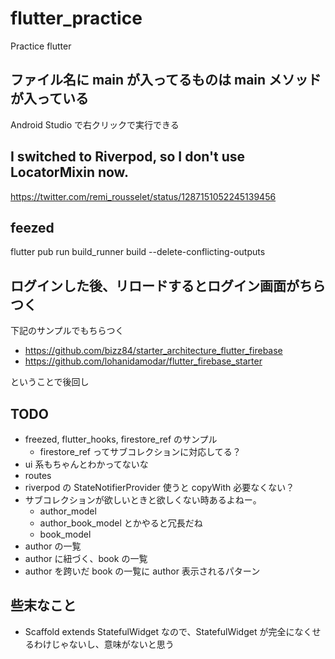 # flutter_practice

Practice flutter

## ファイル名に main が入ってるものは main メソッドが入っている

Android Studio で右クリックで実行できる

## I switched to Riverpod, so I don't use LocatorMixin now.

https://twitter.com/remi_rousselet/status/1287151052245139456

## feezed

flutter pub run build_runner build --delete-conflicting-outputs

## ログインした後、リロードするとログイン画面がちらつく

下記のサンプルでもちらつく

- https://github.com/bizz84/starter_architecture_flutter_firebase
- https://github.com/lohanidamodar/flutter_firebase_starter

ということで後回し

## TODO

- freezed, flutter_hooks, firestore_ref のサンプル
  - firestore_ref ってサブコレクションに対応してる？
- ui 系もちゃんとわかってないな
- routes
- riverpod の StateNotifierProvider 使うと copyWith 必要なくない？
- サブコレクションが欲しいときと欲しくない時あるよねー。
  - author_model
  - author_book_model とかやると冗長だね
  - book_model
- author の一覧
- author に紐づく、book の一覧
- author を跨いだ book の一覧に author 表示されるパターン

## 些末なこと

- Scaffold extends StatefulWidget なので、StatefulWidget が完全になくせるわけじゃないし、意味がないと思う
